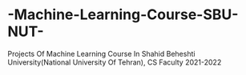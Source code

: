 # -Machine-Learning-Course-SBU-NUT-
Projects Of Machine Learning Course In Shahid Beheshti University(National University Of Tehran), CS Faculty 2021-2022
